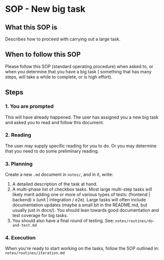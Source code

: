 # SOP - New big task
## What this SOP is
Describes how to proceed with carrying out a large task.

## When to follow this SOP
Please follow this SOP (standard operating procedure) when asked to, or when you determine that you have a big task (
something that has many steps, will take a while to complete, or is high effort).

## Steps
### 1. You are prompted
This will have already happened. The user has assigned you a new big task and asked you to read and follow this document.

### 2. Reading
The user may supply specific reading for you to do. Or you may determine that you need to do some preliminary reading.

### 3. Planning
Create a new `.md` document in `notes/`, and in it, write:
1. A detailed description of the task at hand.
2. A multi-phase list of checkbox tasks. Most large multi-step tasks will likely merit adding one or more of various 
types of tests: (frontend | backend) x (unit | integration / e2e). Large tasks will often include documentation updates 
(maybe a small bit in the README.md, but usually just in docs/). You should lean towards good documentation and test 
coverage for big tasks.
3. You should also have a final round of testing. See: `notes/routines/do-and-test.md`

### 4. Execution
When you're ready to start working on the tasks, follow the SOP outlined in: `notes/routines/iteration.md`

